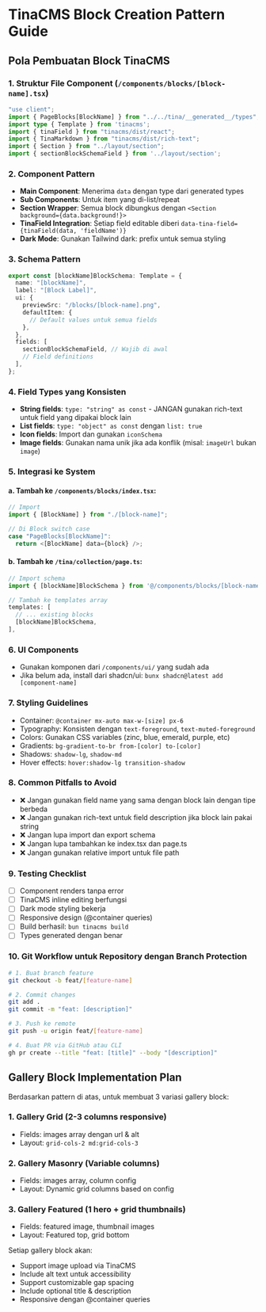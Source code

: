 # TinaCMS Block Creation Pattern Guide

## Pola Pembuatan Block TinaCMS

### 1. Struktur File Component (`/components/blocks/[block-name].tsx`)

```typescript
"use client";
import { PageBlocks[BlockName] } from "../../tina/__generated__/types";
import type { Template } from 'tinacms';
import { tinaField } from "tinacms/dist/react";
import { TinaMarkdown } from "tinacms/dist/rich-text";
import { Section } from "../layout/section";
import { sectionBlockSchemaField } from '../layout/section';
```

### 2. Component Pattern

- **Main Component**: Menerima `data` dengan type dari generated types
- **Sub Components**: Untuk item yang di-list/repeat
- **Section Wrapper**: Semua block dibungkus dengan `<Section background={data.background!}>`
- **TinaField Integration**: Setiap field editable diberi `data-tina-field={tinaField(data, 'fieldName')}`
- **Dark Mode**: Gunakan Tailwind dark: prefix untuk semua styling

### 3. Schema Pattern

```typescript
export const [blockName]BlockSchema: Template = {
  name: "[blockName]",
  label: "[Block Label]",
  ui: {
    previewSrc: "/blocks/[block-name].png",
    defaultItem: {
      // Default values untuk semua fields
    },
  },
  fields: [
    sectionBlockSchemaField, // Wajib di awal
    // Field definitions
  ],
};
```

### 4. Field Types yang Konsisten

- **String fields**: `type: "string" as const` - JANGAN gunakan rich-text untuk field yang dipakai block lain
- **List fields**: `type: "object" as const` dengan `list: true`
- **Icon fields**: Import dan gunakan `iconSchema`
- **Image fields**: Gunakan nama unik jika ada konflik (misal: `imageUrl` bukan `image`)

### 5. Integrasi ke System

#### a. Tambah ke `/components/blocks/index.tsx`:
```typescript
// Import
import { [BlockName] } from "./[block-name]";

// Di Block switch case
case "PageBlocks[BlockName]":
  return <[BlockName] data={block} />;
```

#### b. Tambah ke `/tina/collection/page.ts`:
```typescript
// Import schema
import { [blockName]BlockSchema } from '@/components/blocks/[block-name]';

// Tambah ke templates array
templates: [
  // ... existing blocks
  [blockName]BlockSchema,
],
```

### 6. UI Components

- Gunakan komponen dari `/components/ui/` yang sudah ada
- Jika belum ada, install dari shadcn/ui: `bunx shadcn@latest add [component-name]`

### 7. Styling Guidelines

- Container: `@container mx-auto max-w-[size] px-6`
- Typography: Konsisten dengan `text-foreground`, `text-muted-foreground`
- Colors: Gunakan CSS variables (zinc, blue, emerald, purple, etc)
- Gradients: `bg-gradient-to-br from-[color] to-[color]`
- Shadows: `shadow-lg`, `shadow-md`
- Hover effects: `hover:shadow-lg transition-shadow`

### 8. Common Pitfalls to Avoid

- ❌ Jangan gunakan field name yang sama dengan block lain dengan tipe berbeda
- ❌ Jangan gunakan rich-text untuk field description jika block lain pakai string
- ❌ Jangan lupa import dan export schema
- ❌ Jangan lupa tambahkan ke index.tsx dan page.ts
- ❌ Jangan gunakan relative import untuk file path

### 9. Testing Checklist

- [ ] Component renders tanpa error
- [ ] TinaCMS inline editing berfungsi
- [ ] Dark mode styling bekerja
- [ ] Responsive design (@container queries)
- [ ] Build berhasil: `bun tinacms build`
- [ ] Types generated dengan benar

### 10. Git Workflow untuk Repository dengan Branch Protection

```bash
# 1. Buat branch feature
git checkout -b feat/[feature-name]

# 2. Commit changes
git add .
git commit -m "feat: [description]"

# 3. Push ke remote
git push -u origin feat/[feature-name]

# 4. Buat PR via GitHub atau CLI
gh pr create --title "feat: [title]" --body "[description]"
```

## Gallery Block Implementation Plan

Berdasarkan pattern di atas, untuk membuat 3 variasi gallery block:

### 1. **Gallery Grid** (2-3 columns responsive)
- Fields: images array dengan url & alt
- Layout: `grid-cols-2 md:grid-cols-3`

### 2. **Gallery Masonry** (Variable columns)
- Fields: images array, column config
- Layout: Dynamic grid columns based on config

### 3. **Gallery Featured** (1 hero + grid thumbnails)
- Fields: featured image, thumbnail images
- Layout: Featured top, grid bottom

Setiap gallery block akan:
- Support image upload via TinaCMS
- Include alt text untuk accessibility
- Support customizable gap spacing
- Include optional title & description
- Responsive dengan @container queries